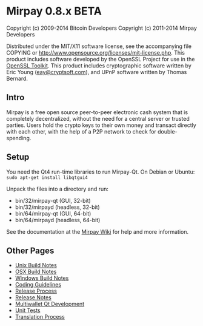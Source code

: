 Mirpay 0.8.x BETA
====================

Copyright (c) 2009-2014 Bitcoin Developers
Copyright (c) 2011-2014 Mirpay Developers

Distributed under the MIT/X11 software license, see the accompanying
file COPYING or http://www.opensource.org/licenses/mit-license.php.
This product includes software developed by the OpenSSL Project for use in the [OpenSSL Toolkit](http://www.openssl.org/). This product includes
cryptographic software written by Eric Young ([eay@cryptsoft.com](mailto:eay@cryptsoft.com)), and UPnP software written by Thomas Bernard.


Intro
---------------------
Mirpay is a free open source peer-to-peer electronic cash system that is
completely decentralized, without the need for a central server or trusted
parties.  Users hold the crypto keys to their own money and transact directly
with each other, with the help of a P2P network to check for double-spending.


Setup
---------------------
You need the Qt4 run-time libraries to run Mirpay-Qt. On Debian or Ubuntu:
	`sudo apt-get install libqtgui4`

Unpack the files into a directory and run:

- bin/32/mirpay-qt (GUI, 32-bit)
- bin/32/mirpayd (headless, 32-bit)
- bin/64/mirpay-qt (GUI, 64-bit)
- bin/64/mirpayd (headless, 64-bit)

See the documentation at the [Mirpay Wiki](http://mirpay.info)
for help and more information.


Other Pages
---------------------
- [Unix Build Notes](build-unix.md)
- [OSX Build Notes](build-osx.md)
- [Windows Build Notes](build-msw.md)
- [Coding Guidelines](coding.md)
- [Release Process](release-process.md)
- [Release Notes](release-notes.md)
- [Multiwallet Qt Development](multiwallet-qt.md)
- [Unit Tests](unit-tests.md)
- [Translation Process](translation_process.md)
